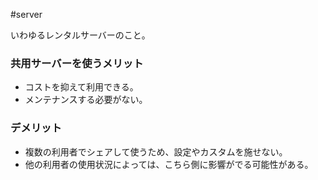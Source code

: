 #server 

いわゆるレンタルサーバーのこと。

### 共用サーバーを使うメリット
- コストを抑えて利用できる。
- メンテナンスする必要がない。

### デメリット
- 複数の利用者でシェアして使うため、設定やカスタムを施せない。
- 他の利用者の使用状況によっては、こちら側に影響がでる可能性がある。